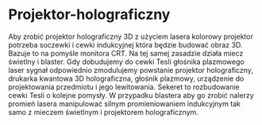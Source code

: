 # Projektor-holograficzny
Aby zrobić projektor holograficzny 3D z użyciem lasera kolorowy projektor potrzeba soczewki i cewki indukcyjnej która będzie budować obraz 3D. Bazuje to na pomyśle monitora CRT. Na tej samej zasadzie działa miecz świetlny i blaster. 
Gdy dobudujemy do cewki Tesli głośnika plazmowego laser sygnał odpowiednio zmodulujemy powstanie projektor holograficzny, drukarka kwantowa 3D holograficzna, głośnik plazmowy, urządzenie do projektowania przedmiotu i jego lewitowania. Sekeret to rozbudowanie cewki Tesli o kolejne pomysły. 
W przypadku blastera aby go zrobić nalerzy promień lasera manipulować silnym promieniowaniem indukcyjnym tak samo z mieczem świetlnym i projektorem holograficznym. 
